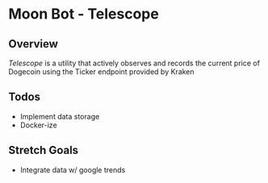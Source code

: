# Moon Bot - Telescope
## Overview
_Telescope_ is a utility that actively observes and records the current price of Dogecoin using the Ticker endpoint provided by Kraken
## Todos
- Implement data storage
- Docker-ize 
## Stretch Goals
- Integrate data w/ google trends 